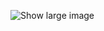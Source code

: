 <div class="image-noborder"></div>

![[Show large image](*/resources/img/comics/annotations.png)](/resources/img/comics/annotations.png)
